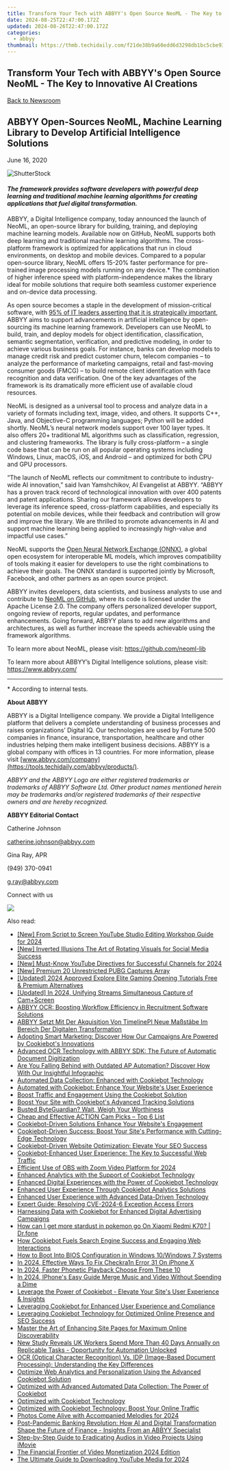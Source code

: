 ```yaml
---
title: Transform Your Tech with ABBYY's Open Source NeoML - The Key to Innovative AI Creations
date: 2024-08-25T22:47:00.172Z
updated: 2024-08-26T22:47:00.172Z
categories:
  - abbyy
thumbnail: https://thmb.techidaily.com/f21de38b9a60edd6d3298db1bc5cbe93a61c6bb2511c6882fb283e99f7aa6165.jpg
---
```


## Transform Your Tech with ABBYY's Open Source NeoML - The Key to Innovative AI Creations

[Back to Newsroom](https://tools.techidaily.com/abbyy/products/)

## ABBYY Open-Sources NeoML, Machine Learning Library to Develop Artificial Intelligence Solutions

June 16, 2020

![ShutterStock](https://content.abbyy.com/-/media/project/abbyy/abbyy/branchtemplates/shutterstock_1272462163_1296-x-729.jpg?h=729&iar=0&w=1296)

#### _The framework provides software developers with powerful deep learning and traditional machine learning algorithms for creating applications that fuel digital transformation._ 

ABBYY, a Digital Intelligence company, today announced the launch of NeoML, an open-source library for building, training, and deploying machine learning models. Available now on GitHub, NeoML supports both deep learning and traditional machine learning algorithms. The cross-platform framework is optimized for applications that run in cloud environments, on desktop and mobile devices. Compared to a popular open-source library, NeoML offers 15-20% faster performance for pre-trained image processing models running on any device.\* The combination of higher inference speed with platform-independence makes the library ideal for mobile solutions that require both seamless customer experience and on-device data processing.

As open source becomes a staple in the development of mission-critical software, with [95% of IT leaders asserting that it is strategically important](https://www.redhat.com/en/enterprise-open-source-report/2020), ABBYY aims to support advancements in artificial intelligence by open-sourcing its machine learning framework. Developers can use NeoML to build, train, and deploy models for object identification, classification, semantic segmentation, verification, and predictive modeling, in order to achieve various business goals. For instance, banks can develop models to manage credit risk and predict customer churn, telecom companies – to analyze the performance of marketing campaigns, retail and fast-moving consumer goods (FMCG) – to build remote client identification with face recognition and data verification. One of the key advantages of the framework is its dramatically more efficient use of available cloud resources.

NeoML is designed as a universal tool to process and analyze data in a variety of formats including text, image, video, and others. It supports ​​C++, Java, and Objective-C programming languages; Python will be added shortly. NeoML’s neural network models support over 100 layer types. It also offers 20+ traditional ML algorithms such as classification, regression, and clustering frameworks. The library is fully cross-platform – a single code base that can be run on all popular operating systems including Windows, Linux, macOS, iOS, and Android – and optimized for both CPU and GPU processors.

“The launch of NeoML reflects our commitment to contribute to industry-wide AI innovation,” said Ivan Yamshchikov, AI Evangelist at ABBYY. “ABBYY has a proven track record of technological innovation with over 400 patents and patent applications. Sharing our framework allows developers to leverage its inference speed, cross-platform capabilities, and especially its potential on mobile devices, while their feedback and contribution will grow and improve the library. We are thrilled to promote advancements in AI and support machine learning being applied to increasingly high-value and impactful use cases.” 

NeoML supports the [Open Neural Network Exchange (ONNX)](https://onnx.ai/), a global open ecosystem for interoperable ML models, which improves compatibility of tools making it easier for developers to use the right combinations to achieve their goals. The ONNX standard is supported jointly by Microsoft, Facebook, and other partners as an open source project.

ABBYY invites developers, data scientists, and business analysts to use and contribute to [NeoML on GitHub](https://github.com/neoml-lib), where its code is licensed under the Apache License 2.0\. The company offers personalized developer support, ongoing review of reports, regular updates, and performance enhancements. Going forward, ABBYY plans to add new algorithms and architectures, as well as further increase the speeds achievable using the framework algorithms.

To learn more about NeoML, please visit: <https://github.com/neoml-lib>

To learn more about ABBYY’s Digital Intelligence solutions, please visit: <https://www.abbyy.com/>

---

\* According to internal tests.

  
**About ABBYY**

ABBYY is a Digital Intelligence company. We provide a Digital Intelligence platform that delivers a complete understanding of business processes and raises organizations’ Digital IQ. Our technologies are used by Fortune 500 companies in finance, insurance, transportation, healthcare and other industries helping them make intelligent business decisions. ABBYY is a global company with offices in 13 countries. For more information, please visit [www.abbyy.com/company](https://tools.techidaily.com/abbyy/products/).

_ABBYY and the ABBYY Logo are either registered trademarks or trademarks of ABBYY Software Ltd. Other product names mentioned herein may be trademarks and/or registered trademarks of their respective owners and are hereby recognized._

  
**ABBYY Editorial Contact**

Catherine Johnson

[catherine.johnson@abbyy.com](https://tools.techidaily.com/abbyy/products/)

  
Gina Ray, APR

(949) 370-0941

[g.ray@abbyy.com](https://tools.techidaily.com/abbyy/products/)

Connect with us

<ins class="adsbygoogle"
     style="display:block"
     data-ad-format="autorelaxed"
     data-ad-client="ca-pub-7571918770474297"
     data-ad-slot="1223367746"></ins>



<ins class="adsbygoogle"
     style="display:block"
     data-ad-client="ca-pub-7571918770474297"
     data-ad-slot="8358498916"
     data-ad-format="auto"
     data-full-width-responsive="true"></ins>

<!-- affiliate ads begin -->
<a href="https://shop.incomedia.eu/order/checkout.php?PRODS=12730965&QTY=1&AFFILIATE=108875&CART=1"><img src="https://incomedia.eu/files/images/affiliates/w5/03_WBSX5_728x90_red_CTA.jpg" border="0"></a>
<!-- affiliate ads end -->
<span class="atpl-alsoreadstyle">Also read:</span>
<div><ul>
<li><a href="https://eaxpv-info.techidaily.com/new-from-script-to-screen-youtube-studio-editing-workshop-guide-for-2024/"><u>[New] From Script to Screen  YouTube Studio Editing Workshop Guide for 2024</u></a></li>
<li><a href="https://instagram-videos.techidaily.com/new-inverted-illusions-the-art-of-rotating-visuals-for-social-media-success/"><u>[New] Inverted Illusions  The Art of Rotating Visuals for Social Media Success</u></a></li>
<li><a href="https://youtube-blog.techidaily.com/ust-know-youtube-directives-for-successful-channels-for-2024/"><u>[New] Must-Know YouTube Directives for Successful Channels for 2024</u></a></li>
<li><a href="https://extra-skills.techidaily.com/new-premium-20-unrestricted-pubg-captures-array/"><u>[New] Premium 20 Unrestricted PUBG Captures Array</u></a></li>
<li><a href="https://facebook-video-footage.techidaily.com/updated-2024-approved-explore-elite-gaming-opening-tutorials-free-and-premium-alternatives/"><u>[Updated] 2024 Approved  Explore Elite Gaming Opening Tutorials  Free & Premium Alternatives</u></a></li>
<li><a href="https://screen-activity-recording.techidaily.com/updated-in-2024-unifying-streams-simultaneous-capture-of-camplusscreen/"><u>[Updated] In 2024, Unifying Streams  Simultaneous Capture of Cam+Screen</u></a></li>
<li><a href="https://solve-helper.techidaily.com/abbyy-ocr-boosting-workflow-efficiency-in-recruitment-software-solutions/"><u>ABBYY OCR: Boosting Workflow Efficiency in Recruitment Software Solutions</u></a></li>
<li><a href="https://solve-helper.techidaily.com/abbyy-setzt-mit-der-akquisition-von-timelinepi-neue-massstabe-im-bereich-der-digitalen-transformation/"><u>ABBYY Setzt Mit Der Akquisition Von TimelinePI Neue Maßstäbe Im Bereich Der Digitalen Transformation</u></a></li>
<li><a href="https://solve-helper.techidaily.com/adopting-smart-marketing-discover-how-our-campaigns-are-powered-by-cookiebots-innovations/"><u>Adopting Smart Marketing: Discover How Our Campaigns Are Powered by Cookiebot's Innovations</u></a></li>
<li><a href="https://solve-helper.techidaily.com/advanced-ocr-technology-with-abbyy-sdk-the-future-of-automatic-document-digitization/"><u>Advanced OCR Technology with ABBYY SDK: The Future of Automatic Document Digitization</u></a></li>
<li><a href="https://solve-helper.techidaily.com/are-you-falling-behind-with-outdated-ap-automation-discover-how-with-our-insightful-infographic/"><u>Are You Falling Behind with Outdated AP Automation? Discover How With Our Insightful Infographic</u></a></li>
<li><a href="https://solve-helper.techidaily.com/automated-data-collection-enhanced-with-cookiebot-technology/"><u>Automated Data Collection: Enhanced with Cookiebot Technology</u></a></li>
<li><a href="https://solve-helper.techidaily.com/automated-with-cookiebot-enhance-your-websites-user-experience/"><u>Automated with Cookiebot: Enhance Your Website's User Experience</u></a></li>
<li><a href="https://solve-helper.techidaily.com/boost-traffic-and-engagement-using-the-cookiebot-solution/"><u>Boost Traffic and Engagement Using the Cookiebot Solution</u></a></li>
<li><a href="https://solve-helper.techidaily.com/boost-your-site-with-cookiebots-advanced-tracking-solutions/"><u>Boost Your Site with Cookiebot's Advanced Tracking Solutions</u></a></li>
<li><a href="https://win11.techidaily.com/busted-byteguardian-wait-weigh-your-worthiness/"><u>Busted ByteGuardian? Wait, Weigh Your Worthiness</u></a></li>
<li><a href="https://fox-http.techidaily.com/cheap-and-effective-action-cam-picks-top-6-list/"><u>Cheap and Effective ACTION Cam Picks – Top 6 List</u></a></li>
<li><a href="https://solve-helper.techidaily.com/cookiebot-driven-solutions-enhance-your-websites-engagement/"><u>Cookiebot-Driven Solutions Enhance Your Website's Engagement</u></a></li>
<li><a href="https://solve-helper.techidaily.com/cookiebot-driven-success-boost-your-sites-performance-with-cutting-edge-technology/"><u>Cookiebot-Driven Success: Boost Your Site's Performance with Cutting-Edge Technology</u></a></li>
<li><a href="https://solve-helper.techidaily.com/cookiebot-driven-website-optimization-elevate-your-seo-success/"><u>Cookiebot-Driven Website Optimization: Elevate Your SEO Success</u></a></li>
<li><a href="https://solve-helper.techidaily.com/cookiebot-enhanced-user-experience-the-key-to-successful-web-traffic/"><u>Cookiebot-Enhanced User Experience: The Key to Successful Web Traffic</u></a></li>
<li><a href="https://video-capture.techidaily.com/efficient-use-of-obs-with-zoom-video-platform-for-2024/"><u>Efficient Use of OBS with Zoom Video Platform for 2024</u></a></li>
<li><a href="https://solve-helper.techidaily.com/enhanced-analytics-with-the-support-of-cookiebot-technology/"><u>Enhanced Analytics with the Support of Cookiebot Technology</u></a></li>
<li><a href="https://solve-helper.techidaily.com/enhanced-digital-experiences-with-the-power-of-cookiebot-technology/"><u>Enhanced Digital Experiences with the Power of Cookiebot Technology</u></a></li>
<li><a href="https://solve-helper.techidaily.com/enhanced-user-experience-through-cookiebot-analytics-solutions/"><u>Enhanced User Experience Through Cookiebot Analytics Solutions</u></a></li>
<li><a href="https://solve-helper.techidaily.com/enhanced-user-experience-with-advanced-data-driven-technology/"><u>Enhanced User Experience with Advanced Data-Driven Technology</u></a></li>
<li><a href="https://program-issues.techidaily.com/expert-guide-resolving-cve-2024-6-exception-access-errors/"><u>Expert Guide: Resolving CVE-2024-6 Exception Access Errors</u></a></li>
<li><a href="https://solve-helper.techidaily.com/harnessing-data-with-cookiebot-for-enhanced-digital-advertising-campaigns/"><u>Harnessing Data with Cookiebot for Enhanced Digital Advertising Campaigns</u></a></li>
<li><a href="https://android-pokemon-go.techidaily.com/how-can-i-get-more-stardust-in-pokemon-go-on-xiaomi-redmi-k70-drfone-by-drfone-virtual-android/"><u>How can I get more stardust in pokemon go On Xiaomi Redmi K70? | Dr.fone</u></a></li>
<li><a href="https://solve-helper.techidaily.com/how-cookiebot-fuels-search-engine-success-and-engaging-web-interactions/"><u>How Cookiebot Fuels Search Engine Success and Engaging Web Interactions</u></a></li>
<li><a href="https://tech-savvy.techidaily.com/how-to-boot-into-bios-configuration-in-windows-10windows-7-systems/"><u>How to Boot Into BIOS Configuration in Windows 10/Windows 7 Systems</u></a></li>
<li><a href="https://activate-lock.techidaily.com/in-2024-effective-ways-to-fix-checkra1n-error-31-on-iphone-x-by-drfone-ios/"><u>In 2024, Effective Ways To Fix Checkra1n Error 31 On iPhone X</u></a></li>
<li><a href="https://some-knowledge.techidaily.com/in-2024-faster-phonetic-playback-choose-from-these-10/"><u>In 2024, Faster Phonetic Playback  Choose From These 10</u></a></li>
<li><a href="https://extra-approaches.techidaily.com/in-2024-iphones-easy-guide-merge-music-and-video-without-spending-a-dime/"><u>In 2024, IPhone's Easy Guide  Merge Music and Video Without Spending a Dime</u></a></li>
<li><a href="https://solve-helper.techidaily.com/leverage-the-power-of-cookiebot-elevate-your-sites-user-experience-and-insights/"><u>Leverage the Power of Cookiebot - Elevate Your Site's User Experience & Insights</u></a></li>
<li><a href="https://solve-helper.techidaily.com/leveraging-cookiebot-for-enhanced-user-experience-and-compliance/"><u>Leveraging Cookiebot for Enhanced User Experience and Compliance</u></a></li>
<li><a href="https://solve-helper.techidaily.com/leveraging-cookiebot-technology-for-optimized-online-presence-and-seo-success/"><u>Leveraging Cookiebot Technology for Optimized Online Presence and SEO Success</u></a></li>
<li><a href="https://solve-helper.techidaily.com/master-the-art-of-enhancing-site-pages-for-maximum-online-discoverability/"><u>Master the Art of Enhancing Site Pages for Maximum Online Discoverability</u></a></li>
<li><a href="https://solve-helper.techidaily.com/new-study-reveals-uk-workers-spend-more-than-40-days-annually-on-replicable-tasks-opportunity-for-automation-unlocked/"><u>New Study Reveals UK Workers Spend More Than 40 Days Annually on Replicable Tasks - Opportunity for Automation Unlocked</u></a></li>
<li><a href="https://solve-helper.techidaily.com/ocr-optical-character-recognition-vs-idp-image-based-document-processing-understanding-the-key-differences/"><u>OCR (Optical Character Recognition) Vs. IDP (Image-Based Document Processing): Understanding the Key Differences</u></a></li>
<li><a href="https://solve-helper.techidaily.com/optimize-web-analytics-and-personalization-using-the-advanced-cookiebot-solution/"><u>Optimize Web Analytics and Personalization Using the Advanced Cookiebot Solution</u></a></li>
<li><a href="https://solve-helper.techidaily.com/optimized-with-advanced-automated-data-collection-the-power-of-cookiebot/"><u>Optimized with Advanced Automated Data Collection: The Power of Cookiebot</u></a></li>
<li><a href="https://solve-helper.techidaily.com/optimized-with-cookiebot-technology/"><u>Optimized with Cookiebot Technology</u></a></li>
<li><a href="https://solve-helper.techidaily.com/optimized-with-cookiebot-technology-boost-your-online-traffic/"><u>Optimized with Cookiebot Technology: Boost Your Online Traffic</u></a></li>
<li><a href="https://extra-approaches.techidaily.com/photos-come-alive-with-accompanied-melodies-for-2024/"><u>Photos Come Alive with Accompanied Melodies for 2024</u></a></li>
<li><a href="https://solve-helper.techidaily.com/post-pandemic-banking-revolution-how-ai-and-digital-transformation-shape-the-future-of-finance-insights-from-an-abbyy-specialist/"><u>Post-Pandemic Banking Revolution: How AI and Digital Transformation Shape the Future of Finance - Insights From an ABBYY Specialist</u></a></li>
<li><a href="https://audio-shaping.techidaily.com/step-by-step-guide-to-eradicating-audios-in-video-projects-using-imovie/"><u>Step-by-Step Guide to Eradicating Audios in Video Projects Using iMovie</u></a></li>
<li><a href="https://youtube-video-recordings.techidaily.com/the-financial-frontier-of-video-monetization-2024-edition/"><u>The Financial Frontier of Video Monetization  2024 Edition</u></a></li>
<li><a href="https://facebook-record-videos.techidaily.com/the-ultimate-guide-to-downloading-youtube-media-for-2024/"><u>The Ultimate Guide to Downloading YouTube Media for 2024</u></a></li>
</ul></div>
